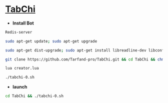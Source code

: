 # [TabChi](httpt://t.me/mr_bot_admin)
* **Install Bot**
`````sh
Redis-server

sudo apt-get update; sudo apt-get upgrade

sudo apt-get dist-upgrade; sudo apt-get install libreadline-dev libconfig-dev libssl-dev lua5.2 liblua5.2-dev lua-socket lua-sec lua-expat libevent-dev libjansson* libpython-dev make unzip git redis-server g++ autoconf

git clone https://github.com/Tarfand-pro/TabChi.git && cd TabChi && chmod 777 install.sh && ./install.sh

lua creator.lua

./tabchi-0.sh

`````
* **launch**
`````sh
cd TabChi && ./tabchi-0.sh
`````

